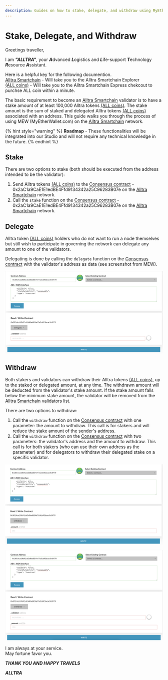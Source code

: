```yaml
---
description: Guides on how to stake, delegate, and withdraw using MyEtherWallet.com
---
```


# Stake, Delegate, and Withdraw

Greetings traveller,  

I am ***"ALLTRA"***, your ***A***dvanced ***L***ogistics and ***L***ife-support ***T***echnology ***R***esource ***A***ssistant.  

Here is a helpful key for the following documention.  
[Alltra Smartchain](https://alltra.global) - Will take you to the Alltra Smartchain Explorer  
[(ALL coins)](https://www.alltraverse.com/express-checkout) - Will take you to the Alltra Smartchain Express chekcout to purchse ALL coin within a minute.  

The basic requirement to become an [Alltra Smartchain](https://alltra.global) validator is to have a stake amount of at least 100,000 Alltra tokens [(ALL coins)](https://www.alltraverse.com/express-checkout). The stake amount is the sum of staked and delegated Alltra tokens [(ALL coins)](https://www.alltraverse.com/express-checkout) associated with an address. This guide walks you through the process of using MEW (MyEtherWallet.com) on the [Alltra Smartchain](https://alltra.global) network.

{% hint style="warning" %}
**Roadmap** - These functionalities will be integrated into our Studio and will not require any technical knowledge in the future.
{% endhint %}

## Stake

There are two options to stake (both should be executed from the address intended to be the validator):

1. Send Alltra tokens [(ALL coins)](https://www.alltraverse.com/express-checkout) to the [Consensus contract](https://alltra.global/address/0x2aC1a9CaE1E1edBE4Ffd9134342a25C96283B07e) - 0x2aC1a9CaE1E1edBE4Ffd9134342a25C96283B07e on the [Alltra Smartchain](https://alltra.global) network.
2. Call the `stake` function on the [Consensus contract](https://alltra.global/address/0x2aC1a9CaE1E1edBE4Ffd9134342a25C96283B07e) - 0x2aC1a9CaE1E1edBE4Ffd9134342a25C96283B07e on the [Alltra Smartchain](https://alltra.global) network.

## Delegate

Alltra token [(ALL coins)](https://www.alltraverse.com/express-checkout) holders who do not want to run a node themselves but still wish to participate in governing the network can delegate any amount to one of the validators.

Delegating is done by calling the `delegate` function on the [Consensus contract](https://alltra.global/address/0x2aC1a9CaE1E1edBE4Ffd9134342a25C96283B07e) with the validator's address as data (see screenshot from MEW).

![delegate](../../.gitbook/assets/screen-shot-2019-09-04-at-14.59.27.png)

## Withdraw

Both stakers and validators can withdraw their Alltra tokens [(ALL coins)](https://www.alltraverse.com/express-checkout), up to the staked or delegated amount, at any time. The withdrawn amount will be deducted from the validator's stake amount. If the stake amount falls below the minimum stake amount, the validator will be removed from the [Alltra Smartchain](https://alltra.global) validators list.

There are two options to withdraw:

1. Call the `withdraw` function on the [Consensus contract](https://alltra.global/address/0x2aC1a9CaE1E1edBE4Ffd9134342a25C96283B07e) with one parameter: the amount to withdraw. This call is for stakers and will reduce the stake amount of the sender's address.
2. Call the `withdraw` function on the [Consensus contract](https://alltra.global/address/0x2aC1a9CaE1E1edBE4Ffd9134342a25C96283B07e) with two parameters: the validator's address and the amount to withdraw. This call is for both stakers (who can use their own address as the parameter) and for delegators to withdraw their delegated stake on a specific validator.

![withdraw option #1](../../.gitbook/assets/screen-shot-2019-09-04-at-15.01.15.png)

![withdraw option #2](../../.gitbook/assets/screen-shot-2019-09-04-at-15.01.25.png)
  

 I am always at your service.  
   May fortune favor you.  
  
   ***THANK YOU AND HAPPY TRAVELS***  
  
***ALLTRA***   


